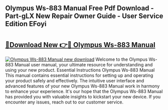## Olympus Ws-883 Manual Free Pdf Download - Part-gLX New Repair Owner Guide - User Service Edition EFoyi

# <h2><a href="http://cf16247.oget.top/?id=Olympus+Ws-883+Manual">🔗Download New 👉🔴 Olympus Ws-883 Manual</a></h2>

[![Olympus Ws-883 Manual new download](https://i.imgur.com/5g1atiW.png)](http://cf16247.oget.top/?id=Olympus+Ws-883+Manual)
Welcome to the Olympus Ws-883 Manual user manual, your ultimate resource for understanding and using your new product. Essential Instructions Olympus Ws-883 Manual This manual contains essential instructions for setting up and operating your product safely and effectively. The intuitive user interface and advanced features of your new Olympus Ws-883 Manual work in harmony to enhance your experience. It's our hope that the Olympus Ws-883 Manual has provided you with valuable insights to kickstart your new device. If you encounter any issues, reach out to our customer service.
